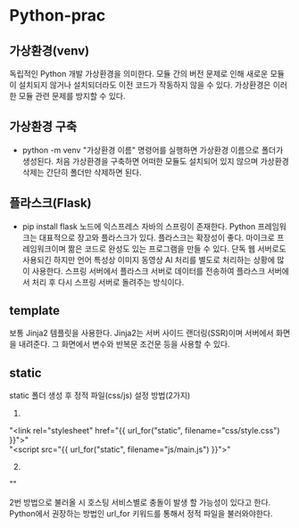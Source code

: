 # Python-prac
## 가상환경(venv)
독립적인 Python 개발 가상환경을 의미한다. 모듈 간의 버전 문제로 인해 새로운 모듈이 설치되지 않거나 설치되더라도 이전 코드가 작동하지 않을 수 있다. 가상환경은 이러한 모듈 관련 문제를 방지할 수 있다.

## 가상환경 구축
- python -m venv "가상환경 이름"
명령어를 실행하면 가상환경 이름으로 폴더가 생성된다. 처음 가상환경을 구축하면 어떠한 모듈도 설치되어 있지 않으며 가상환경 삭제는 간단히 폴더만 삭제하면 된다.

## 플라스크(Flask)
- pip install flask
노드에 익스프레스 자바의 스프링이 존재한다. Python 프레임워크는 대표적으로 장고와 플라스크가 있다. 플라스크는 확장성이 좋다. 마이크로 프레임워크이며 짦은 코드로 완성도 있는 프로그램을 만들 수 있다. 단독 웹 서버로도 사용되긴 하지만 언어 특성상 이미지 동영상 AI 처리를 별도로 처리하는 상황에 많이 사용한다. 스프링 서버에서 플라스크 서버로 데이터를 전송하여 플라스크 서버에서 처리 후 다시 스프링 서버로 돌려주는 방식이다.

## template
보통 Jinja2 템플릿을 사용한다. Jinja2는 서버 사이드 랜더링(SSR)이며 서버에서 화면을 내려준다. 그 화면에서 변수와 반복문 조건문 등을 사용할 수 있다.

## static 
static 폴더 생성 후 정적 파일(css/js) 설정 방법(2가지)

1.
"<link rel="stylesheet" href="{{ url_for("static", filename="css/style.css") }}">"  
"<script src="{{ url_for("static", filename="js/main.js") }}"></script>"  
 
2.
"<link rel="stylesheet" href="/static/css/style.css">"  

2번 방법으로 불러올 시 호스팅 서비스별로 충돌이 발생 할 가능성이 있다고 한다. Python에서 권장하는 방법인 url_for 키워드를 통해서 정적 파일을 불러와야한다.



